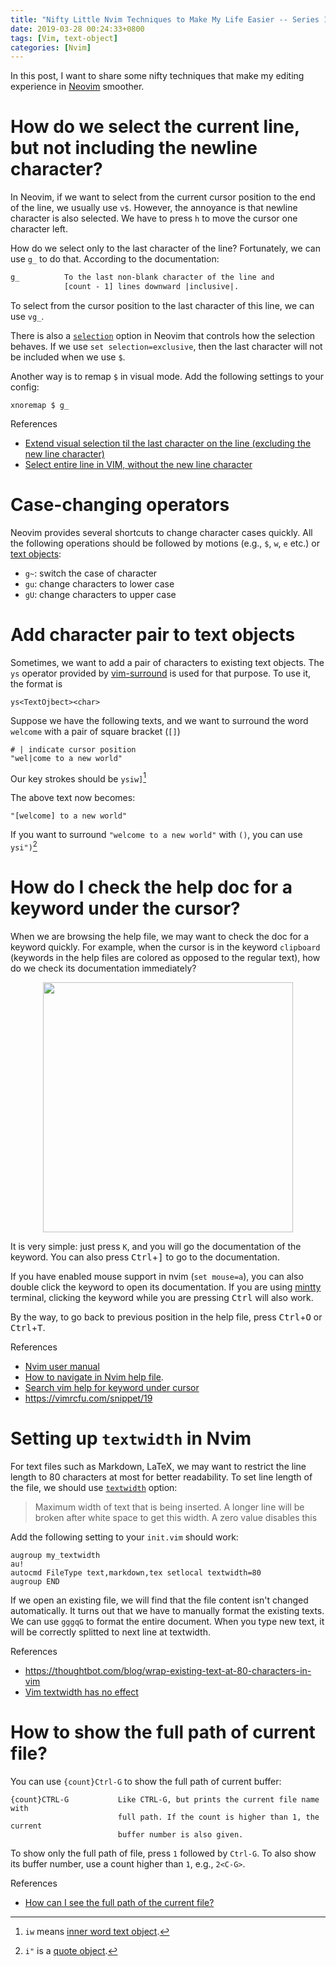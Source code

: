 ```yaml
---
title: "Nifty Little Nvim Techniques to Make My Life Easier -- Series 1"
date: 2019-03-28 00:24:33+0800
tags: [Vim, text-object]
categories: [Nvim]
---
```


In this post, I want to share some nifty techniques that make my editing
experience in [Neovim](https://github.com/neovim/neovim) smoother.

<!--more-->

# How do we select the current line, but not including the newline character?

In Neovim, if we want to select from the current cursor position to the end of
the line, we usually use `v$`. However, the annoyance is that newline character
is also selected. We have to press `h` to move the cursor one character left.

How do we select only to the last character of the line? Fortunately, we can
use `g_` to do that. According to the documentation:

```txt
g_          To the last non-blank character of the line and
            [count - 1] lines downward |inclusive|.
```

To select from the cursor position to the last character of this line, we can
use `vg_`.

There is also a [`selection`](https://neovim.io/doc/user/options.html#'selection')
option in Neovim that controls how the selection
behaves. If we use `set selection=exclusive`, then the last character will not
be included when we use `$`.

Another way is to remap `$` in visual mode. Add the following settings to your config:

```vim
xnoremap $ g_
```

References

+ [Extend visual selection til the last character on the line (excluding the new line character)](https://vi.stackexchange.com/q/12607/15292)
+ [Select entire line in VIM, without the new line character](https://stackoverflow.com/q/20165596/6064933)

# Case-changing operators

Neovim provides several shortcuts to change character cases quickly. All the
following operations should be followed by motions (e.g., `$`, `w`, `e` etc.)
or [text objects](https://neovim.io/doc/user/motion.html#text-objects):

+ `g~`: switch the case of character
+ `gu`: change characters to lower case
+ `gU`: change characters to upper case

# Add character pair to text objects

Sometimes, we want to add a pair of characters to existing text objects. The
`ys` operator provided by [vim-surround](https://github.com/tpope/vim-surround)
is used for that purpose. To use it, the format is

```
ys<TextOjbect><char>
```

Suppose we have the following texts, and we want to surround the word `welcome`
with a pair of square bracket (`[]`)

```
# | indicate cursor position
"wel|come to a new world"
```

Our key strokes should be `ysiw]`[^1]

The above text now becomes:

```
"[welcome] to a new world"
```

If you want to surround `"welcome to a new world"` with `()`, you can use `ysi")`[^2]

# How do I check the help doc for a keyword under the cursor?

When we are browsing the help file, we may want to check the doc for a keyword
quickly. For example, when the cursor is in the keyword `clipboard` (keywords
in the help files are colored as opposed to the regular text), how do we check
its documentation immediately?

<p align="center">
<img src="https://blog-resource-1257868508.file.myqcloud.com/20200430135552.png" width="400">
</p>

It is very simple: just press `K`, and you will go the documentation of the
keyword. You can also press <kbd>Ctrl</kbd>+<kbd>]</kbd> to go to the
documentation.

If you have enabled mouse support in nvim (`set mouse=a`), you can also double
click the keyword to open its documentation. If you are using [mintty](http://mintty.github.io/)
terminal, clicking the keyword while you are pressing <kbd>Ctrl</kbd> will
also work.

By the way, to go back to previous position in the help file, press
<kbd>Ctrl</kbd>+<kbd>O</kbd> or <kbd>Ctrl</kbd>+<kbd>T</kbd>.

References

+ [Nvim user manual](https://neovim.io/doc/user/)
+ [How to navigate in Nvim help file](https://vi.stackexchange.com/q/2136/15292).
+ [Search vim help for keyword under cursor](https://stackoverflow.com/q/15867323/6064933)
+ <https://vimrcfu.com/snippet/19>

# Setting up `textwidth` in Nvim

For text files such as Markdown, LaTeX, we may want to restrict the line length
to 80 characters at most for better readability. To set line length of the file,
we should use [`textwidth`](https://neovim.io/doc/user/options.html#'textwidth') option:

> Maximum width of text that is being inserted.  A longer line will be
> broken after white space to get this width.  A zero value disables this
>

Add the following setting to your `init.vim` should work:

```vim
augroup my_textwidth
au!
autocmd FileType text,markdown,tex setlocal textwidth=80
augroup END
```

If we open an existing file, we will find that the file content isn't changed
automatically. It turns out that we have to manually format the existing texts.
We can use `gggqG` to format the entire document. When you type new text, it
will be correctly splitted to next line at textwidth.

References

+ https://thoughtbot.com/blog/wrap-existing-text-at-80-characters-in-vim
+ [Vim textwidth has no effect](https://stackoverflow.com/q/5136902/6064933)

# How to show the full path of current file?

You can use `{count}Ctrl-G` to show the full path of current buffer:

```
{count}CTRL-G           Like CTRL-G, but prints the current file name with
                        full path. If the count is higher than 1, the current
                        buffer number is also given.
```

To show only the full path of file, press `1` followed by `Ctrl-G`. To also
show its buffer number, use a count higher than `1`, e.g., `2<C-G>`.

References

+ [How can I see the full path of the current file?](https://vi.stackexchange.com/q/104/15292)

[^1]: `iw` means [inner word text object](http://vimdoc.sourceforge.net/htmldoc/motion.html#iw).
[^2]: `i"` is a [quote object](http://vimdoc.sourceforge.net/htmldoc/motion.html#i').
